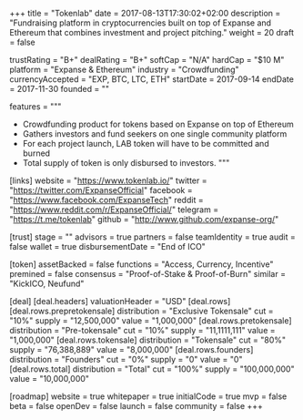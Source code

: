 +++
title = "Tokenlab"
date = 2017-08-13T17:30:02+02:00
description = "Fundraising platform in cryptocurrencies built on top of Expanse and Ethereum that combines investment and project pitching."
weight = 20
draft = false

trustRating = "B+"
dealRating = "B+"
softCap = "N/A"
hardCap = "$10 M"
platform = "Expanse & Ethereum"
industry = "Crowdfunding"
currencyAccepted = "EXP, BTC, LTC, ETH"
startDate = 2017-09-14
endDate = 2017-11-30
founded = ""

features = """
- Crowdfunding product for tokens based on Expanse on top of Ethereum
- Gathers investors and fund seekers on one single community platform
- For each project launch, LAB token will have to be committed and burned
- Total supply of token is only disbursed to investors. 
"""

[links]
  website = "https://www.tokenlab.io/"
  twitter = "https://twitter.com/ExpanseOfficial"
  facebook = "https://www.facebook.com/ExpanseTech"
  reddit = "https://www.reddit.com/r/ExpanseOfficial/"
  telegram = "https://t.me/tokenlab"
  github = "http://www.github.com/expanse-org/"

[trust]
  stage = ""
  advisors = true
  partners = false
  teamIdentity = true
  audit = false
  wallet = true
  disbursementDate = "End of ICO"

[token]
  assetBacked = false
  functions = "Access, Currency, Incentive"
  premined = false
  consensus = "Proof-of-Stake & Proof-of-Burn"
  similar = "KickICO, Neufund"

[deal]
  [deal.headers]
    valuationHeader = "USD"
  [deal.rows]
    [deal.rows.prepretokensale]
      distribution = "Exclusive Tokensale"
      cut = "10%"
      supply = "12,500,000"
      value = "1,000,000"
    [deal.rows.pretokensale]
      distribution = "Pre-tokensale"
      cut = "10%"
      supply = "11,1111,111"
      value = "1,000,000"
    [deal.rows.tokensale]
      distribution = "Tokensale"
      cut = "80%"
      supply = "76,388,889"
      value = "8,000,000"
    [deal.rows.founders]
      distribution = "Founders"
      cut = "0%"
      supply = "0"
      value = "0"
    [deal.rows.total]
      distribution = "Total"
      cut = "100%"
      supply = "100,000,000"
      value = "10,000,000"

[roadmap]
  website = true
  whitepaper = true
  initialCode = true
  mvp = false
  beta = false
  openDev = false
  launch = false
  community = false
+++
